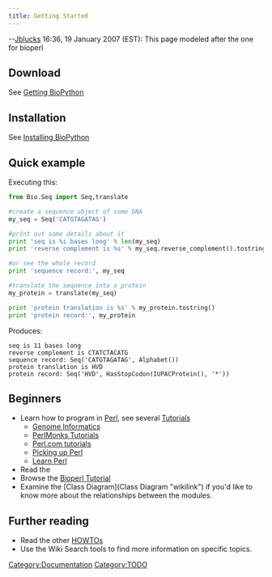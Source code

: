```yaml
---
title: Getting Started
---
```


--[Jblucks](User:Jblucks "wikilink") 16:36, 19 January 2007 (EST): This
page modeled after the one for bioperl

Download
--------

See [Getting BioPython](Download "wikilink")

Installation
------------

See [Installing
BioPython](http://biopython.org/DIST/docs/install/Installation.html)

Quick example
-------------

Executing this:

``` Python
from Bio.Seq import Seq,translate

#create a sequence object of some DNA
my_seq = Seq('CATGTAGATAG')

#print out some details about it
print 'seq is %i bases long' % len(my_seq)
print 'reverse complement is %s' % my_seq.reverse_complement().tostring()

#or see the whole record
print 'sequence record:', my_seq

#translate the sequence into a protein
my_protein = translate(my_seq)

print 'protein translation is %s' % my_protein.tostring()
print 'protein record:', my_protein
```

Produces:

    seq is 11 bases long
    reverse complement is CTATCTACATG
    sequence record: Seq('CATGTAGATAG', Alphabet())
    protein translation is HVD
    protein record: Seq('HVD', HasStopCodon(IUPACProtein(), '*'))

Beginners
---------

-   Learn how to program in [Perl](Perl "wikilink"), see several
    [Tutorials](Tutorials "wikilink")
    -   [Genome Informatics](http://stein.cshl.org/genome_informatics/)
    -   [PerlMonks
        Tutorials](http://www.perlmonks.org/index.pl?node=Tutorials)
    -   [Perl.com
        tutorials](http://www.perl.com/cs/user/query/q/6?id_topic=74)
    -   [Picking up Perl](http://www.ebb.org/PickingUpPerl/)
    -   [Learn Perl](http://learn.perl.org/)
-   Read the
-   Browse the [Bioperl Tutorial](Bptutorial "wikilink")
-   Examine the [Class Diagram](Class Diagram "wikilink") if you'd like
    to know more about the relationships between the modules.

Further reading
---------------

-   Read the other [HOWTOs](HOWTOs "wikilink")
-   Use the Wiki Search tools to find more information on specific
    topics.

<Category:Documentation> <Category:TODO>
